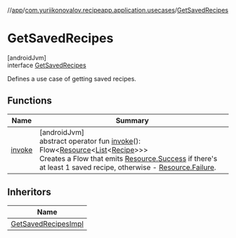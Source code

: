 //[app](../../../index.md)/[com.yuriikonovalov.recipeapp.application.usecases](../index.md)/[GetSavedRecipes](index.md)

# GetSavedRecipes

[androidJvm]\
interface [GetSavedRecipes](index.md)

Defines a use case of getting saved recipes.

## Functions

| Name | Summary |
|---|---|
| [invoke](invoke.md) | [androidJvm]<br>abstract operator fun [invoke](invoke.md)(): Flow&lt;[Resource](../../com.yuriikonovalov.recipeapp.resource/-resource/index.md)&lt;[List](https://kotlinlang.org/api/latest/jvm/stdlib/kotlin.collections/-list/index.html)&lt;[Recipe](../../com.yuriikonovalov.recipeapp.application.entities/-recipe/index.md)&gt;&gt;&gt;<br>Creates a Flow that emits [Resource.Success](../../com.yuriikonovalov.recipeapp.resource/-resource/-success/index.md) if there's at least 1 saved recipe, otherwise - [Resource.Failure](../../com.yuriikonovalov.recipeapp.resource/-resource/-failure/index.md). |

## Inheritors

| Name |
|---|
| [GetSavedRecipesImpl](../-get-saved-recipes-impl/index.md) |
